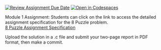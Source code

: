 [![Review Assignment Due Date](https://classroom.github.com/assets/deadline-readme-button-22041afd0340ce965d47ae6ef1cefeee28c7c493a6346c4f15d667ab976d596c.svg)](https://classroom.github.com/a/sMnEpb5i)
[![Open in Codespaces](https://classroom.github.com/assets/launch-codespace-2972f46106e565e64193e422d61a12cf1da4916b45550586e14ef0a7c637dd04.svg)](https://classroom.github.com/open-in-codespaces?assignment_repo_id=15463145)

Module 1 Assignment: Students can click on the link to access the detailed assignment specification for the 8 Puzzle problem. <br>
[8 Puzzle Assignment Specification](https://coursera.cs.princeton.edu/algs4/assignments/8puzzle/specification.php)

Upload the solution in a .c file and submit your two-page report in PDF format, then make a commit.
